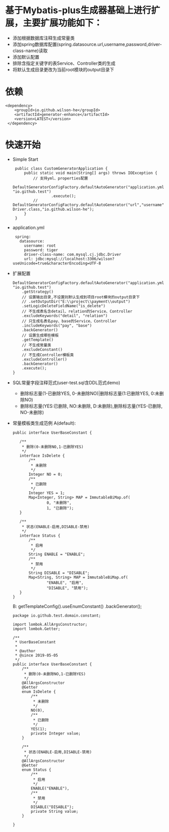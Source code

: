 # 基于Mybatis-plus生成器基础上进行扩展，主要扩展功能如下：
 - 添加根据数据库注释生成常量类
 - 添加spring数据库配置(spring.datasource.url,username,password,driver-class-name)读取
 - 添加默认配置
 - 排除含指定关键字的表Service、Controller类的生成
 - 将默认生成目录更改为当前root模块的output目录下
 # 依赖
    <dependency>
        <groupId>io.github.wilson-he</groupId>
        <artifactId>generator-enhance</artifactId>
        <version>LATEST</version>
     </dependency>
     
 # 快速开始
  - Simple Start
  
         public class CustomGeneratorApplication {
             public static void main(String[] args) throws IOException {
                 // 支持yml、properties配置
                 DefaultGeneratorConfigFactory.defaultAutoGenerator("application.yml", "io.github.test")
                         .execute();
                 // DefaultGeneratorConfigFactory.defaultAutoGenerator("url","username","password", Driver.class,"io.github.wilson-he");
             }
         }
    
  - application.yml
    
         spring:
           datasource:
             username: root
             password: tiger
             driver-class-name: com.mysql.cj.jdbc.Driver
             url: jdbc:mysql://localhost:3306/wilson?useUnicode=true&characterEncoding=UTF-8
   
  - 扩展配置
   
        DefaultGeneratorConfigFactory.defaultAutoGenerator("application.yml", "io.github.test")
            .getStrategy()
            // 设置输出目录,不设置则默认生成到项目root模块的output目录下
            // .setOutputDir("E:\\project\\payment\\output")
            .setLogicDeleteFieldName("is_delete")
            // 不生成表名含detail、relation的Service、Controller
            .excludeKeywords("detail", "relation")
            // 只生成名表名pay、base的Service、Controller
            .includeKeywords("pay", "base")
            .backGenerator()
            // 设置生成哪些模板
            .getTemplate()
            // 不生成常量类
            .excludeConstant()
            // 不生成Controller模板类
            .excludeController()
            .backGenerator()
            .execute();
        }
   
  - SQL常量字段注释范式(user-test.sql含DDL范式demo)
    - 删除标志量(1-已删除YES, 0-未删除NO)|删除标志量(1:已删除YES, 0:未删除NO)
    - 删除标志量(YES:已删除, NO:未删除, D:未删除),删除标志量(YES-已删除, NO-未删除)
      
  - 常量模板类生成范例
    A(default):
       
        public interface UserBaseConstant {

           /**
            * 删除(0-未删除NO,1-已删除YES)
            */
           interface IsDelete {
               /**
                * 未删除
                */
               Integer NO = 0;
               /**
                * 已删除
                */
               Integer YES = 1;
               Map<Integer, String> MAP = ImmutableBiMap.of(
                       0, "未删除",
                       1, "已删除");
           }

           /**
            * 状态(ENABLE-启用,DISABLE-禁用)
            */
           interface Status {
               /**
                * 启用
                */
               String ENABLE = "ENABLE";
               /**
                * 禁用
                */
               String DISABLE = "DISABLE";
               Map<String, String> MAP = ImmutableBiMap.of(
                       "ENABLE", "启用",
                       "DISABLE", "禁用");
           }
        }
       
    B: getTemplateConfig().useEnumConstant()
                .backGenerator();
  
        package io.github.test.domain.constant;
        
        import lombok.AllArgsConstructor;
        import lombok.Getter;
        
        /**
         * UserBaseConstant
         *
         * @author 
         * @since 2019-05-05
         */
        public interface UserBaseConstant {
            /**
             * 删除(0-未删除NO,1-已删除YES)
             */
            @AllArgsConstructor
            @Getter
            enum IsDelete {
                /**
                 * 未删除
                 */
                NO(0),
                /**
                 * 已删除
                 */
                YES(1);
                private Integer value;
            }
        
            /**
             * 状态(ENABLE-启用,DISABLE-禁用)
             */
            @AllArgsConstructor
            @Getter
            enum Status {
                /**
                 * 启用
                 */
                ENABLE("ENABLE"),
                /**
                 * 禁用
                 */
                DISABLE("DISABLE");
                private String value;
            }
        
        }


